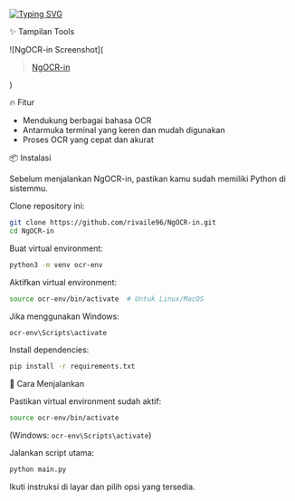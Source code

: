 [![Typing SVG](https://readme-typing-svg.herokuapp.com?font=Fira+Code&pause=1000&width=435&lines=NgOCR-in)](https://git.io/typing-svg)

✨ Tampilan Tools

![NgOCR-in Screenshot](<blockquote class="imgur-embed-pub" lang="en" data-id="a/piHosd4"  ><a href="//imgur.com/a/piHosd4">NgOCR-in</a></blockquote><script async src="//s.imgur.com/min/embed.js" charset="utf-8"></script>)

🔥 Fitur

- Mendukung berbagai bahasa OCR
- Antarmuka terminal yang keren dan mudah digunakan
- Proses OCR yang cepat dan akurat

📦 Instalasi

Sebelum menjalankan NgOCR-in, pastikan kamu sudah memiliki Python di sistemmu.

Clone repository ini:

```bash
git clone https://github.com/rivaile96/NgOCR-in.git
cd NgOCR-in
```

Buat virtual environment:

```bash
python3 -m venv ocr-env
```

Aktifkan virtual environment:

```bash
source ocr-env/bin/activate  # Untuk Linux/MacOS
```

Jika menggunakan Windows:

```bash
ocr-env\Scripts\activate
```

Install dependencies:

```bash
pip install -r requirements.txt
```

🚀 Cara Menjalankan

Pastikan virtual environment sudah aktif:

```bash
source ocr-env/bin/activate
```

(Windows: `ocr-env\Scripts\activate`)

Jalankan script utama:

```bash
python main.py
```

Ikuti instruksi di layar dan pilih opsi yang tersedia.


